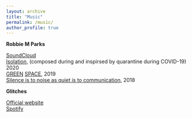 ```yaml
---
layout: archive
title: "Music"
permalink: /music/
author_profile: true
---
```


<b>Robbie M Parks</b>

<a href='https://soundcloud.com/rmiparks' target="_blank">SoundCloud<br></a>
<a href='https://soundcloud.com/rmiparks/sets/isolation' target="_blank">Isolation</a>, (composed during and inspirsed by quarantine during COVID-19) 2020<br>
<a href='https://www.greatexhibitionroadfestival.co.uk/event/green-space/?backto=whats-on' target="_blank">GREEN</a>
<a href='https://soundcloud.com/rmiparks/green-space-immersive-installation' target="_blank">  SPACE</a>, 2019<br>
<a href='https://soundcloud.com/rmiparks/sets/silence-is-to-noise-as-quiet-is-to-communication' target="_blank">Silence is to noise as quiet is to communication</a>, 2018<br>

<b>Glitches</b>

<a href='https://www.glitchesmusic.co.uk/' target="_blank">Official website</a><br>
<a href='https://open.spotify.com/artist/7EWl2Eh2mIAIl1k9YzXGIs?si=nGwZ8kWqRE2PuXfbA_LjRQ' target="_blank">Spotify</a><br>
